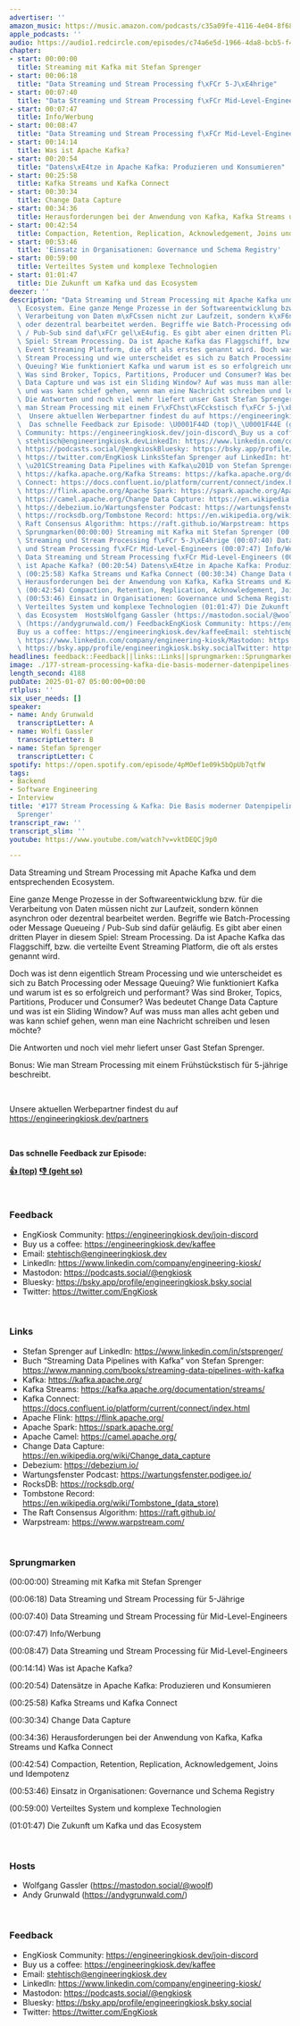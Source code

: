 ```yaml
---
advertiser: ''
amazon_music: https://music.amazon.com/podcasts/c35a09fe-4116-4e04-8f68-77d61b112e46/episodes/39d9ba45-fc60-4a4c-ac6c-34902d5b6f6a/engineering-kiosk-177-stream-processing-kafka-die-basis-moderner-datenpipelines-mit-stefan-sprenger
apple_podcasts: ''
audio: https://audio1.redcircle.com/episodes/c74a6e5d-1966-4da8-bcb5-f4de72b8579c/stream.mp3
chapter:
- start: 00:00:00
  title: Streaming mit Kafka mit Stefan Sprenger
- start: 00:06:18
  title: "Data Streaming und Stream Processing f\xFCr 5-J\xE4hrige"
- start: 00:07:40
  title: "Data Streaming und Stream Processing f\xFCr Mid-Level-Engineers"
- start: 00:07:47
  title: Info/Werbung
- start: 00:08:47
  title: "Data Streaming und Stream Processing f\xFCr Mid-Level-Engineers"
- start: 00:14:14
  title: Was ist Apache Kafka?
- start: 00:20:54
  title: "Datens\xE4tze in Apache Kafka: Produzieren und Konsumieren"
- start: 00:25:58
  title: Kafka Streams und Kafka Connect
- start: 00:30:34
  title: Change Data Capture
- start: 00:34:36
  title: Herausforderungen bei der Anwendung von Kafka, Kafka Streams und Kafka Connect
- start: 00:42:54
  title: Compaction, Retention, Replication, Acknowledgement, Joins und Idempotenz
- start: 00:53:46
  title: 'Einsatz in Organisationen: Governance und Schema Registry'
- start: 00:59:00
  title: Verteiltes System und komplexe Technologien
- start: 01:01:47
  title: Die Zukunft um Kafka und das Ecosystem
deezer: ''
description: "Data Streaming und Stream Processing mit Apache Kafka und dem entsprechenden\
  \ Ecosystem. Eine ganze Menge Prozesse in der Softwareentwicklung bzw. f\xFCr die\
  \ Verarbeitung von Daten m\xFCssen nicht zur Laufzeit, sondern k\xF6nnen asynchron\
  \ oder dezentral bearbeitet werden. Begriffe wie Batch-Processing oder Message Queueing\
  \ / Pub-Sub sind daf\xFCr gel\xE4ufig. Es gibt aber einen dritten Player in diesem\
  \ Spiel: Stream Processing. Da ist Apache Kafka das Flaggschiff, bzw. die verteilte\
  \ Event Streaming Platform, die oft als erstes genannt wird. Doch was ist denn eigentlich\
  \ Stream Processing und wie unterscheidet es sich zu Batch Processing oder Message\
  \ Queuing? Wie funktioniert Kafka und warum ist es so erfolgreich und performant?\
  \ Was sind Broker, Topics, Partitions, Producer und Consumer? Was bedeutet Change\
  \ Data Capture und was ist ein Sliding Window? Auf was muss man alles acht geben\
  \ und was kann schief gehen, wenn man eine Nachricht schreiben und lesen m\xF6chte?\
  \ Die Antworten und noch viel mehr liefert unser Gast Stefan Sprenger. Bonus: Wie\
  \ man Stream Processing mit einem Fr\xFChst\xFCckstisch f\xFCr 5-j\xE4hrige beschreibt.\
  \  Unsere aktuellen Werbepartner findest du auf https://engineeringkiosk.dev/partners\
  \  Das schnelle Feedback zur Episode: \U0001F44D (top)\_\U0001F44E (geht so)  FeedbackEngKiosk\
  \ Community: https://engineeringkiosk.dev/join-discord\_Buy us a coffee: https://engineeringkiosk.dev/kaffeeEmail:\
  \ stehtisch@engineeringkiosk.devLinkedIn: https://www.linkedin.com/company/engineering-kiosk/Mastodon:\
  \ https://podcasts.social/@engkioskBluesky: https://bsky.app/profile/engineeringkiosk.bsky.socialTwitter:\
  \ https://twitter.com/EngKiosk LinksStefan Sprenger auf LinkedIn: https://www.linkedin.com/in/stsprenger/Buch\
  \ \u201CStreaming Data Pipelines with Kafka\u201D von Stefan Sprenger: https://www.manning.com/books/streaming-data-pipelines-with-kafkaKafka:\
  \ https://kafka.apache.org/Kafka Streams: https://kafka.apache.org/documentation/streams/Kafka\
  \ Connect: https://docs.confluent.io/platform/current/connect/index.htmlApache Flink:\
  \ https://flink.apache.org/Apache Spark: https://spark.apache.org/Apache Camel:\
  \ https://camel.apache.org/Change Data Capture: https://en.wikipedia.org/wiki/Change_data_captureDebezium:\
  \ https://debezium.io/Wartungsfenster Podcast: https://wartungsfenster.podigee.io/RocksDB:\
  \ https://rocksdb.org/Tombstone Record: https://en.wikipedia.org/wiki/Tombstone_(data_store)The\
  \ Raft Consensus Algorithm: https://raft.github.io/Warpstream: https://www.warpstream.com/\
  \ Sprungmarken(00:00:00) Streaming mit Kafka mit Stefan Sprenger (00:06:18) Data\
  \ Streaming und Stream Processing f\xFCr 5-J\xE4hrige (00:07:40) Data Streaming\
  \ und Stream Processing f\xFCr Mid-Level-Engineers (00:07:47) Info/Werbung (00:08:47)\
  \ Data Streaming und Stream Processing f\xFCr Mid-Level-Engineers (00:14:14) Was\
  \ ist Apache Kafka? (00:20:54) Datens\xE4tze in Apache Kafka: Produzieren und Konsumieren\
  \ (00:25:58) Kafka Streams und Kafka Connect (00:30:34) Change Data Capture (00:34:36)\
  \ Herausforderungen bei der Anwendung von Kafka, Kafka Streams und Kafka Connect\
  \ (00:42:54) Compaction, Retention, Replication, Acknowledgement, Joins und Idempotenz\
  \ (00:53:46) Einsatz in Organisationen: Governance und Schema Registry (00:59:00)\
  \ Verteiltes System und komplexe Technologien (01:01:47) Die Zukunft um Kafka und\
  \ das Ecosystem  HostsWolfgang Gassler (https://mastodon.social/@woolf)Andy Grunwald\
  \ (https://andygrunwald.com/) FeedbackEngKiosk Community: https://engineeringkiosk.dev/join-discord\_\
  Buy us a coffee: https://engineeringkiosk.dev/kaffeeEmail: stehtisch@engineeringkiosk.devLinkedIn:\
  \ https://www.linkedin.com/company/engineering-kiosk/Mastodon: https://podcasts.social/@engkioskBluesky:\
  \ https://bsky.app/profile/engineeringkiosk.bsky.socialTwitter: https://twitter.com/EngKiosk"
headlines: feedback::Feedback||links::Links||sprungmarken::Sprungmarken||hosts::Hosts
image: ./177-stream-processing-kafka-die-basis-moderner-datenpipelines-mit-stefan-sprenger.jpg
length_second: 4188
pubDate: 2025-01-07 05:00:00+00:00
rtlplus: ''
six_user_needs: []
speaker:
- name: Andy Grunwald
  transcriptLetter: A
- name: Wolfi Gassler
  transcriptLetter: B
- name: Stefan Sprenger
  transcriptLetter: C
spotify: https://open.spotify.com/episode/4pMOef1e09k5bQpUb7qtfW
tags:
- Backend
- Software Engineering
- Interview
title: '#177 Stream Processing & Kafka: Die Basis moderner Datenpipelines mit Stefan
  Sprenger'
transcript_raw: ''
transcript_slim: ''
youtube: https://www.youtube.com/watch?v=vktDEQCj9p0

---
```

<p>Data Streaming und Stream Processing mit Apache Kafka und dem entsprechenden Ecosystem.</p><p>Eine ganze Menge Prozesse in der Softwareentwicklung bzw. für die Verarbeitung von Daten müssen nicht zur Laufzeit, sondern können asynchron oder dezentral bearbeitet werden. Begriffe wie Batch-Processing oder Message Queueing / Pub-Sub sind dafür geläufig. Es gibt aber einen dritten Player in diesem Spiel: Stream Processing. Da ist Apache Kafka das Flaggschiff, bzw. die verteilte Event Streaming Platform, die oft als erstes genannt wird.</p><p>Doch was ist denn eigentlich Stream Processing und wie unterscheidet es sich zu Batch Processing oder Message Queuing? Wie funktioniert Kafka und warum ist es so erfolgreich und performant? Was sind Broker, Topics, Partitions, Producer und Consumer? Was bedeutet Change Data Capture und was ist ein Sliding Window? Auf was muss man alles acht geben und was kann schief gehen, wenn man eine Nachricht schreiben und lesen möchte?</p><p>Die Antworten und noch viel mehr liefert unser Gast Stefan Sprenger.</p><p>Bonus: Wie man Stream Processing mit einem Frühstückstisch für 5-jährige beschreibt.</p><p><br></p><p>Unsere aktuellen Werbepartner findest du auf <a href="https://engineeringkiosk.dev/partners">https://engineeringkiosk.dev/partners</a></p><p><br></p><p><strong>Das schnelle Feedback zur Episode:</strong></p><p><a href="https://api.openpodcast.dev/feedback/177/upvote" rel="nofollow"><strong>👍 (top)</strong></a><strong> </strong><a href="https://api.openpodcast.dev/feedback/177/downvote" rel="nofollow"><strong>👎 (geht so)</strong></a></p><p><br></p><h3 id="feedback">Feedback</h3><ul><li>EngKiosk Community: <a href="https://engineeringkiosk.dev/join-discord">https://engineeringkiosk.dev/join-discord</a> </li><li>Buy us a coffee: <a href="https://engineeringkiosk.dev/kaffee">https://engineeringkiosk.dev/kaffee</a></li><li>Email: <a href="mailto:stehtisch@engineeringkiosk.dev" rel="nofollow">stehtisch@engineeringkiosk.dev</a></li><li>LinkedIn: <a href="https://www.linkedin.com/company/engineering-kiosk/" rel="nofollow">https://www.linkedin.com/company/engineering-kiosk/</a></li><li>Mastodon: <a href="https://podcasts.social/@engkiosk" rel="nofollow">https://podcasts.social/@engkiosk</a></li><li>Bluesky: <a href="https://bsky.app/profile/engineeringkiosk.bsky.social" rel="nofollow">https://bsky.app/profile/engineeringkiosk.bsky.social</a></li><li>Twitter: <a href="https://twitter.com/EngKiosk" rel="nofollow">https://twitter.com/EngKiosk</a></li></ul><p><br></p><h3 id="links">Links</h3><ul><li>Stefan Sprenger auf LinkedIn: <a href="https://www.linkedin.com/in/stsprenger/" rel="nofollow">https://www.linkedin.com/in/stsprenger/</a></li><li>Buch “Streaming Data Pipelines with Kafka” von Stefan Sprenger: <a href="https://www.manning.com/books/streaming-data-pipelines-with-kafka" rel="nofollow">https://www.manning.com/books/streaming-data-pipelines-with-kafka</a></li><li>Kafka: <a href="https://kafka.apache.org/" rel="nofollow">https://kafka.apache.org/</a></li><li>Kafka Streams: <a href="https://kafka.apache.org/documentation/streams/" rel="nofollow">https://kafka.apache.org/documentation/streams/</a></li><li>Kafka Connect: <a href="https://docs.confluent.io/platform/current/connect/index.html" rel="nofollow">https://docs.confluent.io/platform/current/connect/index.html</a></li><li>Apache Flink: <a href="https://flink.apache.org/" rel="nofollow">https://flink.apache.org/</a></li><li>Apache Spark: <a href="https://spark.apache.org/" rel="nofollow">https://spark.apache.org/</a></li><li>Apache Camel: <a href="https://camel.apache.org/" rel="nofollow">https://camel.apache.org/</a></li><li>Change Data Capture: <a href="https://en.wikipedia.org/wiki/Change_data_capture" rel="nofollow">https://en.wikipedia.org/wiki/Change_data_capture</a></li><li>Debezium: <a href="https://debezium.io/" rel="nofollow">https://debezium.io/</a></li><li>Wartungsfenster Podcast: <a href="https://wartungsfenster.podigee.io/" rel="nofollow">https://wartungsfenster.podigee.io/</a></li><li>RocksDB: <a href="https://rocksdb.org/" rel="nofollow">https://rocksdb.org/</a></li><li>Tombstone Record: <a href="https://en.wikipedia.org/wiki/Tombstone_(data_store)" rel="nofollow">https://en.wikipedia.org/wiki/Tombstone_(data_store)</a></li><li>The Raft Consensus Algorithm: <a href="https://raft.github.io/" rel="nofollow">https://raft.github.io/</a></li><li>Warpstream: <a href="https://www.warpstream.com/" rel="nofollow">https://www.warpstream.com/</a></li></ul><p><br></p><h3 id="sprungmarken">Sprungmarken</h3><p>(00:00:00) Streaming mit Kafka mit Stefan Sprenger</p><p>(00:06:18) Data Streaming und Stream Processing für 5-Jährige</p><p>(00:07:40) Data Streaming und Stream Processing für Mid-Level-Engineers</p><p>(00:07:47) Info/Werbung</p><p>(00:08:47) Data Streaming und Stream Processing für Mid-Level-Engineers</p><p>(00:14:14) Was ist Apache Kafka?</p><p>(00:20:54) Datensätze in Apache Kafka: Produzieren und Konsumieren</p><p>(00:25:58) Kafka Streams und Kafka Connect</p><p>(00:30:34) Change Data Capture</p><p>(00:34:36) Herausforderungen bei der Anwendung von Kafka, Kafka Streams und Kafka Connect</p><p>(00:42:54) Compaction, Retention, Replication, Acknowledgement, Joins und Idempotenz</p><p>(00:53:46) Einsatz in Organisationen: Governance und Schema Registry</p><p>(00:59:00) Verteiltes System und komplexe Technologien</p><p>(01:01:47) Die Zukunft um Kafka und das Ecosystem</p><p><br></p><h3 id="hosts">Hosts</h3><ul><li>Wolfgang Gassler (<a href="https://mastodon.social/@woolf" rel="nofollow">https://mastodon.social/@woolf</a>)</li><li>Andy Grunwald (<a href="https://andygrunwald.com/" rel="nofollow">https://andygrunwald.com/</a>)</li></ul><p><br></p><h3 id="feedback">Feedback</h3><ul><li>EngKiosk Community: <a href="https://engineeringkiosk.dev/join-discord">https://engineeringkiosk.dev/join-discord</a> </li><li>Buy us a coffee: <a href="https://engineeringkiosk.dev/kaffee">https://engineeringkiosk.dev/kaffee</a></li><li>Email: <a href="mailto:stehtisch@engineeringkiosk.dev" rel="nofollow">stehtisch@engineeringkiosk.dev</a></li><li>LinkedIn: <a href="https://www.linkedin.com/company/engineering-kiosk/" rel="nofollow">https://www.linkedin.com/company/engineering-kiosk/</a></li><li>Mastodon: <a href="https://podcasts.social/@engkiosk" rel="nofollow">https://podcasts.social/@engkiosk</a></li><li>Bluesky: <a href="https://bsky.app/profile/engineeringkiosk.bsky.social" rel="nofollow">https://bsky.app/profile/engineeringkiosk.bsky.social</a></li><li>Twitter: <a href="https://twitter.com/EngKiosk" rel="nofollow">https://twitter.com/EngKiosk</a></li></ul>